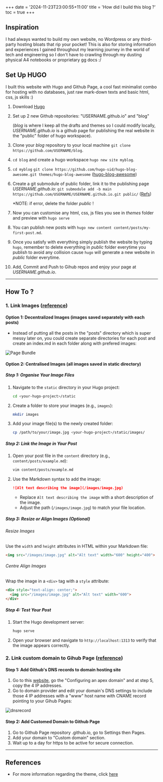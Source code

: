 +++
date = '2024-11-23T23:00:55+11:00'
title = 'How did I build this blog ?'
toc = true
+++

## Inspiration
I had always wanted to build my own website, no Wordpress or any third-party hosting bloats that rip your pocket! This is also for storing information and experiences I gained throughout my learning journey in the world of tech and engineering so I don't have to crawling through my dusting physical A4 notebooks or proprietary gg docs :/

## Set Up HUGO
I built this website with Hugo and Github Page, a cool fast minimalist combo for hosting with no databases, just raw mark-down texts and basic html, css, js skills :)

1. Download [Hugo](https://gohugo.io/getting-started/quick-start/)

2. Set up 2 new Github repositories: "USERNAME.github.io" and "blog" 
   
   (*blog* is where I keep all the drafts and themes so I could modify locally, *USERNAME.github.io* is a github page for publishing the real website in the "public" folder of hugo workspace). 

3. Clone your *blog* repository to your local machine `git clone https://github.com/USERNAME/blog`.

4. `cd blog` and create a hugo workspace `hugo new site myblog`.

5. `cd myblog`
   `git clone https://github.com/hugo-sid/hugo-blog-awesome.git themes/hugo-blog-awesome` ([hugo-blog-awesome](https://themes.gohugo.io/themes/hugo-blog-awesome/))

6. Create a git submodule of public folder, link it to the publishing page *USERNAME.github.io*:
   `git submodule add -b main https://github.com/USERNAME/USERNAME.github.io.git public/` ([Refs](https://www.youtube.com/watch?v=LIFvgrRxdt4&list=WL&index=23))
   
   *NOTE: if error, delete the folder *public* !

7. Now you can customise any html, css, js files you see in *themes* folder and preview with `hugo serve`

8. You can publish new posts with `hugo new content content/posts/my-first-post.md`.

8. Once you satisfy with everything simply publish the website by typing `hugo`, remember to delete everything in *public* folder everytime you publish to avoid any collision cause `hugo` will generate a new website in *public* folder everytime.

9. Add, Commit and Push to Gihub repos and enjoy your page at *USERNAME.github.io*. 

---
## How To ?
### 1. Link Images ([reference](https://discourse.gohugo.io/t/how-to-add-image-to-hugo-with-local-and-remote/41391))
#### Option 1: Decentralized Images (images saved separately with each posts)
- Instead of putting all the posts in the "posts" directory which is super messy later on, you could create separate directories for each post and create an index.md in each folder along with prefered images:

![Page Bundle](/pagebundle.png)

#### Option 2: Centralised Images (all images saved in static directory)
##### Step 1: Organise Your Image Files
1. Navigate to the `static` directory in your Hugo project:
   ```bash
   cd <your-hugo-project>/static
   ```

2. Create a folder to store your images (e.g., `images`):
   ```bash
   mkdir images
   ```

3. Add your image file(s) to the newly created folder:
   ```bash
   cp /path/to/your/image.jpg <your-hugo-project>/static/images/
   ```

##### Step 2: Link the Image in Your Post
1. Open your post file in the `content` directory (e.g., `content/posts/example.md`):
   ```bash
   vim content/posts/example.md
   ```

2. Use the Markdown syntax to add the image:
   ```markdown
   ![Alt text describing the image](/images/image.jpg)
   ```
   - Replace `Alt text describing the image` with a short description of the image.
   - Adjust the path (`/images/image.jpg`) to match your file location.


##### Step 3: Resize or Align Images (Optional)
###### Resize Images
Use the `width` and `height` attributes in HTML within your Markdown file:
```markdown
<img src="/images/image.jpg" alt="Alt text" width="600" height="400">
```

###### Centre Align Images
Wrap the image in a `<div>` tag with a `style` attribute:
```markdown
<div style="text-align: center;">
  <img src="/images/image.jpg" alt="Alt text" width="600">
</div>
```

##### Step 4: Test Your Post
1. Start the Hugo development server:
   ```bash
   hugo serve
   ```

2. Open your browser and navigate to `http://localhost:1313` to verify that the image appears correctly.



### 2. Link custom domain to Gihub Page ([reference](https://www.youtube.com/watch?v=k3Y3c5WlAfc&list=WL&index=1))

#### Step 1: Add Github's DNS records to domain hosting site
1. Go to this [website](https://docs.github.com/en/pages/configuring-a-custom-domain-for-your-github-pages-site/managing-a-custom-domain-for-your-github-pages-site),
    go the "Configuring an apex domain" and at step 5, copy the 4 IP addresses.
2. Go to domain provider and edit your domain's DNS settings to include those 4 IP addresses with a "www" host name with CNAME record pointing to your Gihub Pages:

![dnsrecord](/dnsrecord.png)     

#### Step 2: Add Customed Domain to Github Page
1. Go to Github Page repository <name>.github.io, go to Settings then Pages.
2. Add your domain to "Custom domain" section.
3. Wait up to a day for https to be active for secure connection.

---
## References
- For more information regarding the theme, click [here](https://hba.sid.one/posts/)
